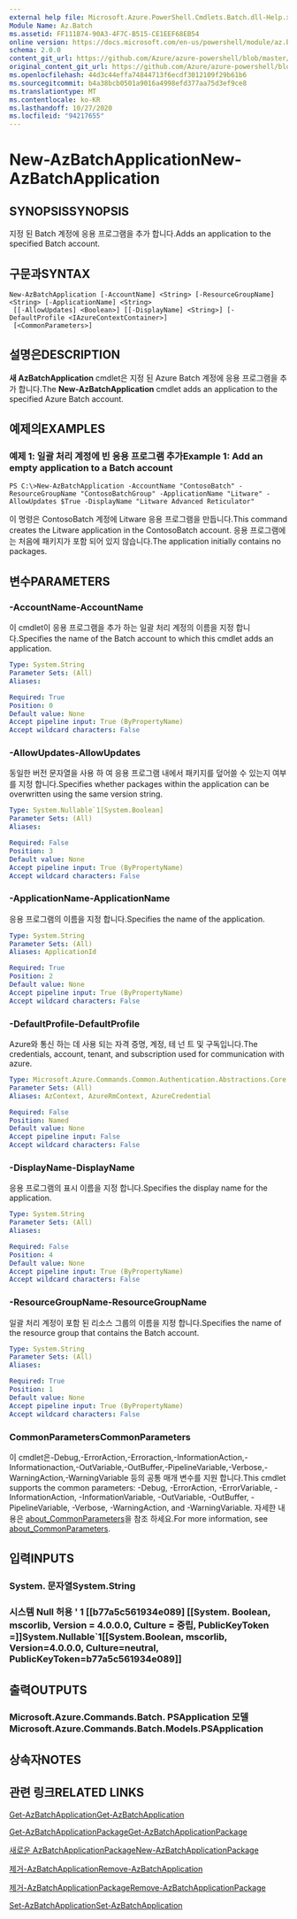 ```yaml
---
external help file: Microsoft.Azure.PowerShell.Cmdlets.Batch.dll-Help.xml
Module Name: Az.Batch
ms.assetid: FF111B74-90A3-4F7C-B515-CE1EEF68EB54
online version: https://docs.microsoft.com/en-us/powershell/module/az.batch/new-azbatchapplication
schema: 2.0.0
content_git_url: https://github.com/Azure/azure-powershell/blob/master/src/Batch/Batch/help/New-AzBatchApplication.md
original_content_git_url: https://github.com/Azure/azure-powershell/blob/master/src/Batch/Batch/help/New-AzBatchApplication.md
ms.openlocfilehash: 44d3c44effa74844713f6ecdf3012109f29b61b6
ms.sourcegitcommit: b4a38bcb0501a9016a4998efd377aa75d3ef9ce8
ms.translationtype: MT
ms.contentlocale: ko-KR
ms.lasthandoff: 10/27/2020
ms.locfileid: "94217655"
---
```

# <span data-ttu-id="6e132-101">New-AzBatchApplication</span><span class="sxs-lookup"><span data-stu-id="6e132-101">New-AzBatchApplication</span></span>

## <span data-ttu-id="6e132-102">SYNOPSIS</span><span class="sxs-lookup"><span data-stu-id="6e132-102">SYNOPSIS</span></span>
<span data-ttu-id="6e132-103">지정 된 Batch 계정에 응용 프로그램을 추가 합니다.</span><span class="sxs-lookup"><span data-stu-id="6e132-103">Adds an application to the specified Batch account.</span></span>

## <span data-ttu-id="6e132-104">구문과</span><span class="sxs-lookup"><span data-stu-id="6e132-104">SYNTAX</span></span>

```
New-AzBatchApplication [-AccountName] <String> [-ResourceGroupName] <String> [-ApplicationName] <String>
 [[-AllowUpdates] <Boolean>] [[-DisplayName] <String>] [-DefaultProfile <IAzureContextContainer>]
 [<CommonParameters>]
```

## <span data-ttu-id="6e132-105">설명은</span><span class="sxs-lookup"><span data-stu-id="6e132-105">DESCRIPTION</span></span>
<span data-ttu-id="6e132-106">**새 AzBatchApplication** cmdlet은 지정 된 Azure Batch 계정에 응용 프로그램을 추가 합니다.</span><span class="sxs-lookup"><span data-stu-id="6e132-106">The **New-AzBatchApplication** cmdlet adds an application to the specified Azure Batch account.</span></span>

## <span data-ttu-id="6e132-107">예제의</span><span class="sxs-lookup"><span data-stu-id="6e132-107">EXAMPLES</span></span>

### <span data-ttu-id="6e132-108">예제 1: 일괄 처리 계정에 빈 응용 프로그램 추가</span><span class="sxs-lookup"><span data-stu-id="6e132-108">Example 1: Add an empty application to a Batch account</span></span>
```
PS C:\>New-AzBatchApplication -AccountName "ContosoBatch" -ResourceGroupName "ContosoBatchGroup" -ApplicationName "Litware" -AllowUpdates $True -DisplayName "Litware Advanced Reticulator"
```

<span data-ttu-id="6e132-109">이 명령은 ContosoBatch 계정에 Litware 응용 프로그램을 만듭니다.</span><span class="sxs-lookup"><span data-stu-id="6e132-109">This command creates the Litware application in the ContosoBatch account.</span></span>
<span data-ttu-id="6e132-110">응용 프로그램에는 처음에 패키지가 포함 되어 있지 않습니다.</span><span class="sxs-lookup"><span data-stu-id="6e132-110">The application initially contains no packages.</span></span>

## <span data-ttu-id="6e132-111">변수</span><span class="sxs-lookup"><span data-stu-id="6e132-111">PARAMETERS</span></span>

### <span data-ttu-id="6e132-112">-AccountName</span><span class="sxs-lookup"><span data-stu-id="6e132-112">-AccountName</span></span>
<span data-ttu-id="6e132-113">이 cmdlet이 응용 프로그램을 추가 하는 일괄 처리 계정의 이름을 지정 합니다.</span><span class="sxs-lookup"><span data-stu-id="6e132-113">Specifies the name of the Batch account to which this cmdlet adds an application.</span></span>

```yaml
Type: System.String
Parameter Sets: (All)
Aliases:

Required: True
Position: 0
Default value: None
Accept pipeline input: True (ByPropertyName)
Accept wildcard characters: False
```

### <span data-ttu-id="6e132-114">-AllowUpdates</span><span class="sxs-lookup"><span data-stu-id="6e132-114">-AllowUpdates</span></span>
<span data-ttu-id="6e132-115">동일한 버전 문자열을 사용 하 여 응용 프로그램 내에서 패키지를 덮어쓸 수 있는지 여부를 지정 합니다.</span><span class="sxs-lookup"><span data-stu-id="6e132-115">Specifies whether packages within the application can be overwritten using the same version string.</span></span>

```yaml
Type: System.Nullable`1[System.Boolean]
Parameter Sets: (All)
Aliases:

Required: False
Position: 3
Default value: None
Accept pipeline input: True (ByPropertyName)
Accept wildcard characters: False
```

### <span data-ttu-id="6e132-116">-ApplicationName</span><span class="sxs-lookup"><span data-stu-id="6e132-116">-ApplicationName</span></span>
<span data-ttu-id="6e132-117">응용 프로그램의 이름을 지정 합니다.</span><span class="sxs-lookup"><span data-stu-id="6e132-117">Specifies the name of the application.</span></span>

```yaml
Type: System.String
Parameter Sets: (All)
Aliases: ApplicationId

Required: True
Position: 2
Default value: None
Accept pipeline input: True (ByPropertyName)
Accept wildcard characters: False
```

### <span data-ttu-id="6e132-118">-DefaultProfile</span><span class="sxs-lookup"><span data-stu-id="6e132-118">-DefaultProfile</span></span>
<span data-ttu-id="6e132-119">Azure와 통신 하는 데 사용 되는 자격 증명, 계정, 테 넌 트 및 구독입니다.</span><span class="sxs-lookup"><span data-stu-id="6e132-119">The credentials, account, tenant, and subscription used for communication with azure.</span></span>

```yaml
Type: Microsoft.Azure.Commands.Common.Authentication.Abstractions.Core.IAzureContextContainer
Parameter Sets: (All)
Aliases: AzContext, AzureRmContext, AzureCredential

Required: False
Position: Named
Default value: None
Accept pipeline input: False
Accept wildcard characters: False
```

### <span data-ttu-id="6e132-120">-DisplayName</span><span class="sxs-lookup"><span data-stu-id="6e132-120">-DisplayName</span></span>
<span data-ttu-id="6e132-121">응용 프로그램의 표시 이름을 지정 합니다.</span><span class="sxs-lookup"><span data-stu-id="6e132-121">Specifies the display name for the application.</span></span>

```yaml
Type: System.String
Parameter Sets: (All)
Aliases:

Required: False
Position: 4
Default value: None
Accept pipeline input: True (ByPropertyName)
Accept wildcard characters: False
```

### <span data-ttu-id="6e132-122">-ResourceGroupName</span><span class="sxs-lookup"><span data-stu-id="6e132-122">-ResourceGroupName</span></span>
<span data-ttu-id="6e132-123">일괄 처리 계정이 포함 된 리소스 그룹의 이름을 지정 합니다.</span><span class="sxs-lookup"><span data-stu-id="6e132-123">Specifies the name of the resource group that contains the Batch account.</span></span>

```yaml
Type: System.String
Parameter Sets: (All)
Aliases:

Required: True
Position: 1
Default value: None
Accept pipeline input: True (ByPropertyName)
Accept wildcard characters: False
```

### <span data-ttu-id="6e132-124">CommonParameters</span><span class="sxs-lookup"><span data-stu-id="6e132-124">CommonParameters</span></span>
<span data-ttu-id="6e132-125">이 cmdlet은-Debug,-ErrorAction,-Erroraction,-InformationAction,-Informationaction,-OutVariable,-OutBuffer,-PipelineVariable,-Verbose,-WarningAction,-WarningVariable 등의 공통 매개 변수를 지원 합니다.</span><span class="sxs-lookup"><span data-stu-id="6e132-125">This cmdlet supports the common parameters: -Debug, -ErrorAction, -ErrorVariable, -InformationAction, -InformationVariable, -OutVariable, -OutBuffer, -PipelineVariable, -Verbose, -WarningAction, and -WarningVariable.</span></span> <span data-ttu-id="6e132-126">자세한 내용은 [about_CommonParameters](http://go.microsoft.com/fwlink/?LinkID=113216)을 참조 하세요.</span><span class="sxs-lookup"><span data-stu-id="6e132-126">For more information, see [about_CommonParameters](http://go.microsoft.com/fwlink/?LinkID=113216).</span></span>

## <span data-ttu-id="6e132-127">입력</span><span class="sxs-lookup"><span data-stu-id="6e132-127">INPUTS</span></span>

### <span data-ttu-id="6e132-128">System. 문자열</span><span class="sxs-lookup"><span data-stu-id="6e132-128">System.String</span></span>

### <span data-ttu-id="6e132-129">시스템 Null 허용 ' 1 [[b77a5c561934e089] [[System. Boolean, mscorlib, Version = 4.0.0.0, Culture = 중립, PublicKeyToken =]]</span><span class="sxs-lookup"><span data-stu-id="6e132-129">System.Nullable\`1[[System.Boolean, mscorlib, Version=4.0.0.0, Culture=neutral, PublicKeyToken=b77a5c561934e089]]</span></span>

## <span data-ttu-id="6e132-130">출력</span><span class="sxs-lookup"><span data-stu-id="6e132-130">OUTPUTS</span></span>

### <span data-ttu-id="6e132-131">Microsoft.Azure.Commands.Batch. PSApplication 모델</span><span class="sxs-lookup"><span data-stu-id="6e132-131">Microsoft.Azure.Commands.Batch.Models.PSApplication</span></span>

## <span data-ttu-id="6e132-132">상속자</span><span class="sxs-lookup"><span data-stu-id="6e132-132">NOTES</span></span>

## <span data-ttu-id="6e132-133">관련 링크</span><span class="sxs-lookup"><span data-stu-id="6e132-133">RELATED LINKS</span></span>

[<span data-ttu-id="6e132-134">Get-AzBatchApplication</span><span class="sxs-lookup"><span data-stu-id="6e132-134">Get-AzBatchApplication</span></span>](./Get-AzBatchApplication.md)

[<span data-ttu-id="6e132-135">Get-AzBatchApplicationPackage</span><span class="sxs-lookup"><span data-stu-id="6e132-135">Get-AzBatchApplicationPackage</span></span>](./Get-AzBatchApplicationPackage.md)

[<span data-ttu-id="6e132-136">새로운 AzBatchApplicationPackage</span><span class="sxs-lookup"><span data-stu-id="6e132-136">New-AzBatchApplicationPackage</span></span>](./New-AzBatchApplicationPackage.md)

[<span data-ttu-id="6e132-137">제거-AzBatchApplication</span><span class="sxs-lookup"><span data-stu-id="6e132-137">Remove-AzBatchApplication</span></span>](./Remove-AzBatchApplication.md)

[<span data-ttu-id="6e132-138">제거-AzBatchApplicationPackage</span><span class="sxs-lookup"><span data-stu-id="6e132-138">Remove-AzBatchApplicationPackage</span></span>](./Remove-AzBatchApplicationPackage.md)

[<span data-ttu-id="6e132-139">Set-AzBatchApplication</span><span class="sxs-lookup"><span data-stu-id="6e132-139">Set-AzBatchApplication</span></span>](./Set-AzBatchApplication.md)


